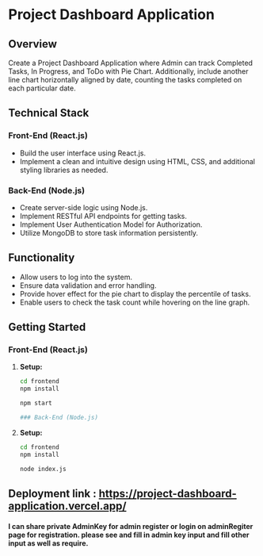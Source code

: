 # Project Dashboard Application

## Overview

Create a Project Dashboard Application where Admin can track Completed Tasks, In Progress, and ToDo with Pie Chart. Additionally, include another line chart horizontally aligned by date, counting the tasks completed on each particular date.

## Technical Stack

### Front-End (React.js)

- Build the user interface using React.js.
- Implement a clean and intuitive design using HTML, CSS, and additional styling libraries as needed.

### Back-End (Node.js)

- Create server-side logic using Node.js.
- Implement RESTful API endpoints for getting tasks.
- Implement User Authentication Model for Authorization.
- Utilize MongoDB to store task information persistently.

## Functionality

- Allow users to log into the system.
- Ensure data validation and error handling.
- Provide hover effect for the pie chart to display the percentile of tasks.
- Enable users to check the task count while hovering on the line graph.

## Getting Started

### Front-End (React.js)

1. **Setup:**
   ```bash
   cd frontend
   npm install
   
   npm start

   ### Back-End (Node.js)

2. **Setup:**
   ```bash
   cd frontend
   npm install
   
   node index.js

## Deployment link : https://project-dashboard-application.vercel.app/

#### I can share private AdminKey for admin register or login on adminRegiter page for registration. please see and fill in admin key input and fill other input as well as require. 

